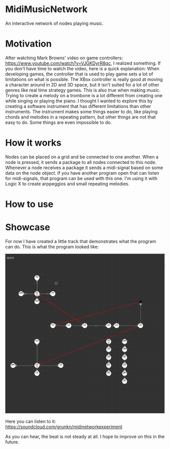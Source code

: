 # MidiMusicNetwork
An interactive network of nodes playing music.

# Motivation
After watching Mark Browns' video on game controllers: https://www.youtube.com/watch?v=VJGKDyrR8qc, I realized something. If you don't have time to watch the video, here is a quick explanation: When developing games, the controller that is used to play game sets a lot of limitations on what is possible. The XBox controller is really good at moving a character around in 2D and 3D space, but it isn't suited for a lot of other genres like real time strategy games. This is also true when making music. Trying to create a melody on a trombone is a lot different from creating one while singing or playing the piano. I thought I wanted to explore this by creating a software instrument that has different limitations than other instruments. The instrument makes some things easier to do, like playing chords and melodies in a repeating pattern, but other things are not that easy to do. Some things are even impossible to do.

# How it works
Nodes can be placed on a grid and be connected to one another. When a node is pressed, it sends a package to all nodes connected to this node. Whenever a node receives a package it sends a midi-signal based on some data on the node object. If you have another program open that can listen for midi-signals, that program can be used with this one. I'm using it with Logic X to create arppeggios and small repeating melodies.

# How to use


# Showcase
For now I have created a little track that demonstrates what the program can do. This is what the program looked like:

![This what it looks like](/screenshot.png)

Here you can listen to it:
https://soundcloud.com/grunkn/midinetworkexperiment

As you can hear, the beat is not steady at all. I hope to improve on this in the future.
